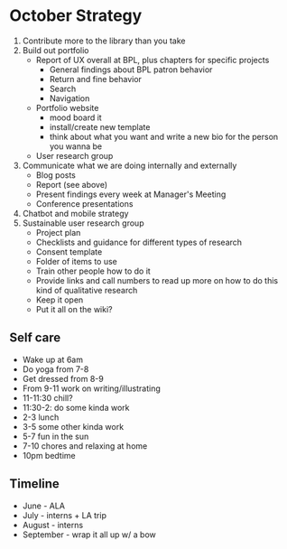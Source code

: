 # October Strategy

1. Contribute more to the library than you take
2. Build out portfolio 
	- Report of UX overall at BPL, plus chapters for specific projects
		- General findings about BPL patron behavior
		- Return and fine behavior
		- Search
		- Navigation
	- Portfolio website
		- mood board it
		- install/create new template
		- think about what you want and write a new bio for the person you wanna be 
	- User research group
3. Communicate what we are doing internally and externally
	- Blog posts
	- Report (see above)
	- Present findings every week at Manager's Meeting
	- Conference presentations
4. Chatbot and mobile strategy
5. Sustainable user research group
	- Project plan
	- Checklists and guidance for different types of research
	- Consent template
	- Folder of items to use
	- Train other people how to do it
	- Provide links and call numbers to read up more on how to do this kind of qualitative research
	- Keep it open
	- Put it all on the wiki?

## Self care
- Wake up at 6am
- Do yoga from 7-8
- Get dressed from 8-9
- From 9-11 work on writing/illustrating
- 11-11:30 chill?
- 11:30-2: do some kinda work
- 2-3 lunch
- 3-5 some other kinda work
- 5-7 fun in the sun
- 7-10 chores and relaxing at home 
- 10pm bedtime

## Timeline
- June - ALA
- July - interns + LA trip
- August - interns
- September - wrap it all up w/ a bow
